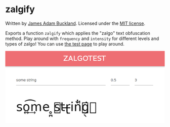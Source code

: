 zalgify
=======

Written by [James Adam Buckland](https://github.com/ambuc). Licensed under the [MIT license](https://opensource.org/licenses/MIT).

Exports a function `zalgify` which applies the "zalgo" text obfuscation method. Play around with `frequency` and `intensity` for different levels and types of zalgo! You can use [the test page](https://cosmicexplorer.github.io/zalgify) to play around.

![zalgify test screenshot](screenshot.png "Zalgification in action")

